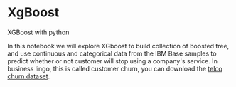 # XgBoost
 XGBoost with python

In this notebook we will explore XGboost to build collection of boosted tree, and use continuous and categorical data from the IBM Base samples to predict whether or not customer will stop using a company's service. In business lingo, this is called customer churn, you can download the [telco churn dataset](https://www.ibm.com/docs/en/cognos-analytics/11.1.0?topic=samples-telco-customer-churn).